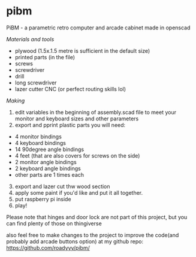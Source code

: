 # pibm
PiBM - a parametric retro computer and arcade cabinet made in openscad

*Materials and tools*

* plywood (1.5x.1.5 metre is sufficient in the default size)
* printed parts (in the file)
* screws
* screwdriver
* drill
* long screwdriver
* lazer cutter CNC (or perfect routing skills lol)

*Making*
1. edit variables in the beginning of assembly.scad file to meet your monitor and keyboard sizes and other parameters
2. export and pprint plastic parts
  you will need:
  * 4 monitor bindings
  * 4 keyboard bindings
  * 14 90degree angle bindings
  * 4 feet (that are also covers for screws on the side)
  * 2 monitor angle bindings
  * 2 keyboard angle bindings
  * other parts are 1 times each
  
3. export and lazer cut thw wood section
4. apply some paint if you'd like and put it all together.
5. put raspberry pi inside
6. play!

Please note that hinges and door lock are not part of this project, but you can find plenty of those on thingiverse

also feel free to make changes to the project to improve the code(and probably add arcade buttons option) at my github repo:
https://github.com/roadyyy/pibm/
